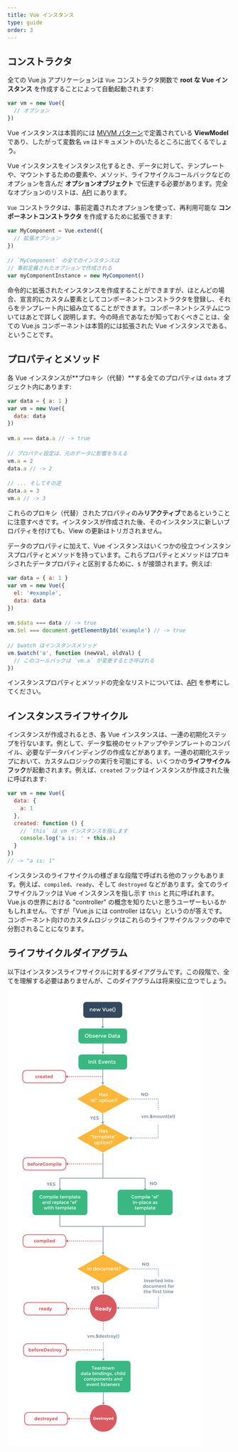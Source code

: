 ```yaml
---
title: Vue インスタンス
type: guide
order: 3
---
```


## コンストラクタ

全ての Vue.js アプリケーションは `Vue` コンストラクタ関数で **root な Vue インスタンス** を作成することによって自動起動されます:

``` js
var vm = new Vue({
  // オプション
})
```

Vue インスタンスは本質的には [MVVM パターン](https://ja.wikipedia.org/wiki/Model_View_ViewModel)で定義されている **ViewModel** であり、したがって変数名 `vm` はドキュメントのいたるところに出てくるでしょう。

Vue インスタンスをインスタンス化するとき、データに対して、テンプレートや、マウントするための要素や、メソッド、ライフサイクルコールバックなどのオプションを含んだ **オプションオブジェクト** で伝達する必要があります。完全なオプションのリストは、[API](/api) にあります。

`Vue` コンストラクタは、事前定義されたオプションを使って、再利用可能な **コンポーネントコンストラクタ** を作成するために拡張できます:

``` js
var MyComponent = Vue.extend({
  // 拡張オプション
})

// `MyComponent` の全てのインスタンスは
// 事前定義されたオプションで作成される
var myComponentInstance = new MyComponent()
```

命令的に拡張されたインスタンスを作成することができますが、ほとんどの場合、宣言的にカスタム要素としてコンポーネントコンストラクタを登録し、それらをテンプレート内に組み立てることができます。コンポーネントシステムについてはあとで詳しく説明します。今の時点であなたが知っておくべきことは、全ての Vue.js コンポーネントは本質的には拡張された Vue インスタンスである、ということです。

## プロパティとメソッド

各 Vue インスタンスが**プロキシ（代替）**する全てのプロパティは `data` オブジェクト内にあります:

``` js
var data = { a: 1 }
var vm = new Vue({
  data: data
})

vm.a === data.a // -> true

// プロパティ設定は、元のデータに影響を与える 
vm.a = 2
data.a // -> 2

// ... そしてその逆
data.a = 3
vm.a // -> 3
```

これらのプロキシ（代替）されたプロパティのみ**リアクティブ**であるということに注意すべきです。インスタンスが作成された後、そのインスタンスに新しいプロパティを付けても、View の更新はトリガされません。

データのプロパティに加えて、Vue インスタンスはいくつかの役立つインスタンスプロパティとメソッドを持っています。これらプロパティとメソッドはプロキシされたデータプロパティと区別するために、`$` が接頭されます。例えば:

``` js
var data = { a: 1 }
var vm = new Vue({
  el: '#example',
  data: data
})

vm.$data === data // -> true
vm.$el === document.getElementById('example') // -> true

// $watch はインスタンスメソッド
vm.$watch('a', function (newVal, oldVal) {
  // このコールバックは `vm.a` が変更するとき呼ばれる
})
```

インスタンスプロパティとメソッドの完全なリストについては、[API](/api) を参考にしてください。

## インスタンスライフサイクル

インスタンスが作成されるとき、各 Vue インスタンスは、一連の初期化ステップを行ないます。例として、データ監視のセットアップやテンプレートのコンパイル、必要なデータバインディングの作成などがあります。一連の初期化ステップにおいて、カスタムロジックの実行を可能にする、いくつかの**ライフサイクルフック**が起動されます。例えば、`created` フックはインスタンスが作成された後に呼ばれます:

``` js
var vm = new Vue({
  data: {
    a: 1
  },
  created: function () {
    // `this` は vm インスタンスを指します
    console.log('a is: ' + this.a)
  }
})
// -> "a is: 1"
```

インスタンスのライフサイクルの様ざまな段階で呼ばれる他のフックもあります。例えば、`compiled`、`ready`、そして `destroyed` などがあります。全てのライフサイクルフックは Vue インスタンスを指し示す `this` と共に呼ばれます。Vue.js の世界における "controller" の概念を知りたいと思うユーザーもいるかもしれません、ですが「Vue.js には controller はない」というのが答えです。コンポーネント向けのカスタムロジックはこれらのライフサイクルフックの中で分割されることになります。

## ライフサイクルダイアグラム

以下はインスタンスライフサイクルに対するダイアグラムです。この段階で、全てを理解する必要はありませんが、このダイアグラムは将来役に立つでしょう。

![Lifecycle](/images/lifecycle.png)
